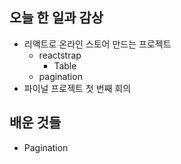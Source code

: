 ## 오늘 한 일과 감상

- 리액트로 온라인 스토어 만드는 프로젝트
  - reactstrap
    - Table
  - pagination
- 파이널 프로젝트 첫 번째 회의

## 배운 것들

- Pagination
